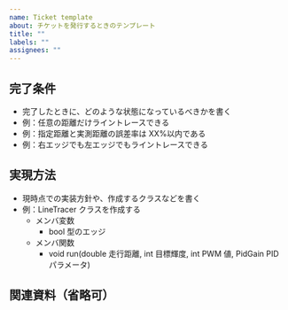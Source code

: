 ```yaml
---
name: Ticket template
about: チケットを発行するときのテンプレート
title: ""
labels: ""
assignees: ""
---
```


## 完了条件

- 完了したときに、どのような状態になっているべきかを書く
- 例：任意の距離だけライントレースできる
- 例：指定距離と実測距離の誤差率は XX%以内である
- 例：右エッジでも左エッジでもライントレースできる

## 実現方法

- 現時点での実装方針や、作成するクラスなどを書く
- 例：LineTracer クラスを作成する
  - メンバ変数
    - bool 型のエッジ
  - メンバ関数
    - void run(double 走行距離, int 目標輝度, int PWM 値, PidGain PID パラメータ)

## 関連資料（省略可）
